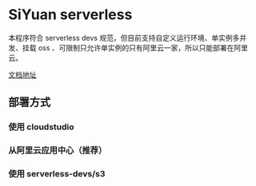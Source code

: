 # SiYuan serverless

本程序符合 serverless devs 规范，但目前支持自定义运行环境、单实例多并发、挂载 oss 、可限制只允许单实例的只有阿里云一家，所以只能部署在阿里云。

[文档地址](https://shenzilong.cn/%E6%83%B3%E6%B3%95/%E9%A1%B9%E7%9B%AE/SiYuan%20serverless)

## 部署方式


### 使用 cloudstudio

### 从阿里云应用中心（推荐）

### 使用 serverless-devs/s3
